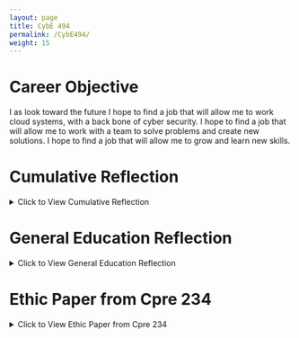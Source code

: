 ```yaml
---
layout: page
title: CybE 494
permalink: /CybE494/
weight: 15
---
```


# Career Objective
I as look toward the future I hope to find a job that will allow me to work cloud systems, with a back bone of cyber security. I hope to find a job that will allow me to work with a team to solve problems and create new solutions. I hope to find a job that will allow me to grow and learn new skills.

# Cumulative Reflection
<details><summary>Click to View Cumulative Reflection</summary>
<!-- <iframe src="../assets/docs/A Reflective Journey.pdf" title="description" width="100%" height="700px"></iframe> -->
</details>

# General Education Reflection
<details><summary>Click to View General Education Reflection</summary>
<iframe src="../assets/docs/General Education Reflection.pdf.pdf" title="description" width="100%" height="700px"></iframe>
</details>

# Ethic Paper from Cpre 234
<details><summary>Click to View Ethic Paper from Cpre 234</summary>
<iframe src="../assets/docs/ethics_paper.pdf" title="description" width="100%" height="700px"></iframe>
</details>
